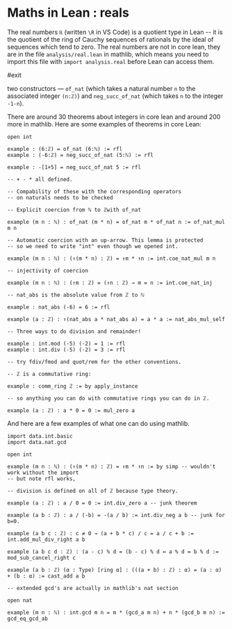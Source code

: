 # Maths in Lean : reals


The real numbers `ℝ` (written `\R` in VS Code) is a quotient type in Lean --
it is the quotient of the ring of Cauchy sequences of rationals by the ideal of
sequences which tend to zero. The real numbers are not in core lean, they
are in the file `analysis/real.lean` in mathlib, which means you need to
import this file with `import analysis.real` before Lean can access them.

#exit

two constructors — `of_nat` (which takes a natural number `n` to the
associated integer `(n:ℤ)`) and `neg_succ_of_nat` (which takes `n` to
the integer `-1-n`).

There are around 30 theorems about integers in core lean and around 200
more in mathlib. Here are some examples of theorems in core Lean:

```lean
open int 

example : (6:ℤ) = of_nat (6:ℕ) := rfl 
example : (-6:ℤ) = neg_succ_of_nat (5:ℕ) := rfl 

example : -[1+5] = neg_succ_of_nat 5 := rfl 

-- + - * all defined.

-- Compability of these with the corresponding operators
-- on naturals needs to be checked

-- Explicit coercion from ℕ to ℤwith of_nat 

example (m n : ℕ) : of_nat (m * n) = of_nat m * of_nat n := of_nat_mul m n

-- Automatic coercion with an up-arrow. This lemma is protected
-- so we need to write "int" even though we opened int.

example (m n : ℕ) : (↑(m * n) : ℤ) = ↑m * ↑n := int.coe_nat_mul m n 

-- injectivity of coercion 

example (m n : ℕ) : (↑m : ℤ) = (↑n : ℤ) → m = n := int.coe_nat_inj  

-- nat_abs is the absolute value from ℤ to ℕ

example : nat_abs (-6) = 6 := rfl 

example (a : ℤ) : ↑(nat_abs a * nat_abs a) = a * a := nat_abs_mul_self 

-- Three ways to do division and remainder!

example : int.mod (-5) (-2) = 1 := rfl 
example : int.div (-5) (-2) = 3 := rfl

-- try fdiv/fmod and quot/rem for the other conventions.

-- ℤ is a commutative ring:

example : comm_ring ℤ := by apply_instance 

-- so anything you can do with commutative rings you can do in ℤ.

example (a : ℤ) : a * 0 = 0 := mul_zero a 
```

And here are a few examples of what one can do using mathlib.

```lean
import data.int.basic
import data.nat.gcd 

open int 

example (m n : ℕ) : (↑(m * n) : ℤ) = ↑m * ↑n := by simp -- wouldn't work without the import
-- but note rfl works,

-- division is defined on all of ℤ because type theory.

example (a : ℤ) : a / 0 = 0 := int.div_zero a -- junk theorem 

example (a b : ℤ) : a / (-b) = -(a / b) := int.div_neg a b -- junk for b=0.

example (a b c : ℤ) : c ≠ 0 → (a + b * c) / c = a / c + b := int.add_mul_div_right a b

example (a b c d : ℤ) : (a - c) % d = (b - c) % d ↔ a % d = b % d := mod_sub_cancel_right c

example (a b : ℤ) (α : Type) [ring α] : (((a + b) : ℤ) : α) = (a : α) + (b : α) := cast_add a b 

-- extended gcd's are actually in mathlib's nat section

open nat 

example (m n : ℕ) : int.gcd m n = m * (gcd_a m n) + n * (gcd_b m n) := gcd_eq_gcd_ab
```
